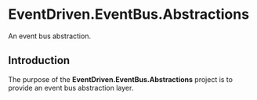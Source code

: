# EventDriven.EventBus.Abstractions

An event bus abstraction.

## Introduction

The purpose of the **EventDriven.EventBus.Abstractions** project is to provide an event bus abstraction layer.
